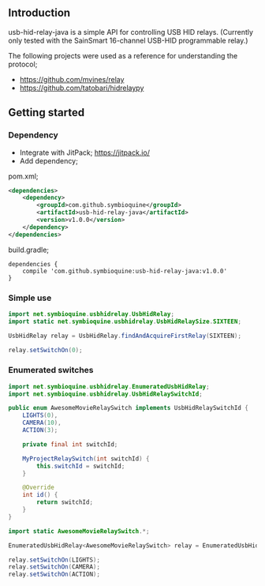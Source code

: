 ## Introduction

usb-hid-relay-java is a simple API for controlling USB HID relays. (Currently only tested with the SainSmart 16-channel USB-HID programmable relay.)

The following projects were used as a reference for understanding the protocol;
* https://github.com/mvines/relay
* https://github.com/tatobari/hidrelaypy

## Getting started

### Dependency

* Integrate with JitPack; https://jitpack.io/
* Add dependency;

pom.xml;
```xml
<dependencies>
    <dependency>
        <groupId>com.github.symbioquine</groupId>
        <artifactId>usb-hid-relay-java</artifactId>
        <version>v1.0.0</version>
    </dependency>
</dependencies>
```

build.gradle;
```
dependencies {
    compile 'com.github.symbioquine:usb-hid-relay-java:v1.0.0'
}
```

### Simple use

```Java
import net.symbioquine.usbhidrelay.UsbHidRelay;
import static net.symbioquine.usbhidrelay.UsbHidRelaySize.SIXTEEN;
```

```Java
UsbHidRelay relay = UsbHidRelay.findAndAcquireFirstRelay(SIXTEEN);

relay.setSwitchOn(0);
```

### Enumerated switches

```Java
import net.symbioquine.usbhidrelay.EnumeratedUsbHidRelay;
import net.symbioquine.usbhidrelay.UsbHidRelaySwitchId;
```

```Java
public enum AwesomeMovieRelaySwitch implements UsbHidRelaySwitchId {
    LIGHTS(0),
    CAMERA(10),
    ACTION(3);

    private final int switchId;

    MyProjectRelaySwitch(int switchId) {
        this.switchId = switchId;
    }

    @Override
    int id() {
        return switchId;
    }
}
```

```Java
import static AwesomeMovieRelaySwitch.*;
```

```Java
EnumeratedUsbHidRelay<AwesomeMovieRelaySwitch> relay = EnumeratedUsbHidRelay.findAndAcquireFirstRelay(SIXTEEN, AwesomeMovieRelaySwitch.class);

relay.setSwitchOn(LIGHTS);
relay.setSwitchOn(CAMERA);
relay.setSwitchOn(ACTION);
```
